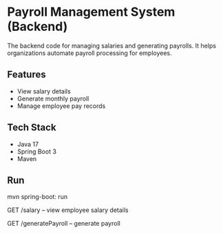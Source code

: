 # Payroll Management System (Backend)

The backend code for managing salaries and generating payrolls. It helps organizations automate payroll processing for employees.  

## Features
- View salary details
- Generate monthly payroll
- Manage employee pay records

## Tech Stack
- Java 17
- Spring Boot 3
- Maven

## Run
mvn spring-boot: run

GET /salary – view employee salary details

GET /generatePayroll – generate payroll
